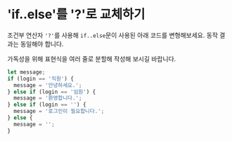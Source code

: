 # 'if..else'를 '?'로 교체하기

조건부 연산자 `'?'`를 사용해 `if..else`문이 사용된 아래 코드를 변형해보세요. 동작 결과는 동일해야 합니다. 

가독성을 위해 표현식을 여러 줄로 분할해 작성해 보시길 바랍니다.

```js
let message;
if (login == '직원') {
  message = '안녕하세요.';
} else if (login == '임원') {
  message = '환영합니다.';
} else if (login == '') {
  message = '로그인이 필요합니다.';
} else {
  message = '';
}
```
